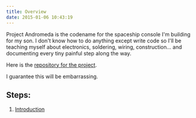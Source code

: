 ```yaml
---
title: Overview
date: 2015-01-06 10:43:19
---
```


Project Andromeda is the codename for the spaceship console I'm building for
my son. I don't know how to do anything except write code so I'll be teaching
myself about electronics, soldering, wiring, construction... and documenting
every tiny painful step along the way.

Here is the [repository for the project][repo].

I guarantee this will be embarrassing.

Steps:
------

  1. [Introduction][intro]

  [repo]: https://github.com/drhayes/andromeda
  [intro]: /project-andromeda/intro.html
